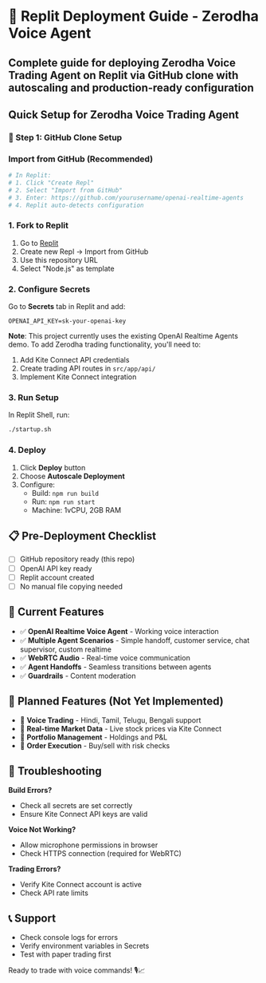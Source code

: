 # 🚀 Replit Deployment Guide - Zerodha Voice Agent

## Complete guide for deploying Zerodha Voice Trading Agent on Replit via GitHub clone with autoscaling and production-ready configuration

## Quick Setup for Zerodha Voice Trading Agent

### 🔧 Step 1: GitHub Clone Setup

### Import from GitHub (Recommended)
```bash
# In Replit:
# 1. Click "Create Repl"
# 2. Select "Import from GitHub"
# 3. Enter: https://github.com/yourusername/openai-realtime-agents
# 4. Replit auto-detects configuration
```

### 1. Fork to Replit
1. Go to [Replit](https://replit.com)
2. Create new Repl → Import from GitHub
3. Use this repository URL
4. Select "Node.js" as template

### 2. Configure Secrets
Go to **Secrets** tab in Replit and add:

```
OPENAI_API_KEY=sk-your-openai-key
```

**Note**: This project currently uses the existing OpenAI Realtime Agents demo. To add Zerodha trading functionality, you'll need to:
1. Add Kite Connect API credentials
2. Create trading API routes in `src/app/api/`
3. Implement Kite Connect integration

### 3. Run Setup
In Replit Shell, run:
```bash
./startup.sh
```

### 4. Deploy
1. Click **Deploy** button
2. Choose **Autoscale Deployment**
3. Configure:
   - Build: `npm run build`
   - Run: `npm run start`
   - Machine: 1vCPU, 2GB RAM

## 📋 Pre-Deployment Checklist

- [ ] GitHub repository ready (this repo)
- [ ] OpenAI API key ready
- [ ] Replit account created
- [ ] No manual file copying needed

## 🎯 Current Features

- ✅ **OpenAI Realtime Voice Agent** - Working voice interaction
- ✅ **Multiple Agent Scenarios** - Simple handoff, customer service, chat supervisor, custom realtime
- ✅ **WebRTC Audio** - Real-time voice communication
- ✅ **Agent Handoffs** - Seamless transitions between agents
- ✅ **Guardrails** - Content moderation

## 🚧 Planned Features (Not Yet Implemented)

- 🔄 **Voice Trading** - Hindi, Tamil, Telugu, Bengali support
- 🔄 **Real-time Market Data** - Live stock prices via Kite Connect
- 🔄 **Portfolio Management** - Holdings and P&L
- 🔄 **Order Execution** - Buy/sell with risk checks

## 🔧 Troubleshooting

**Build Errors?**
- Check all secrets are set correctly
- Ensure Kite Connect API keys are valid

**Voice Not Working?**
- Allow microphone permissions in browser
- Check HTTPS connection (required for WebRTC)

**Trading Errors?**
- Verify Kite Connect account is active
- Check API rate limits

## 📞 Support

- Check console logs for errors
- Verify environment variables in Secrets
- Test with paper trading first

Ready to trade with voice commands! 🎙️📈
